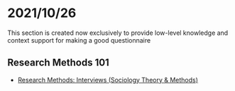 # 2021/10/26
This section is created now exclusively to provide low-level knowledge and context support for making a good questionnaire

## Research Methods 101
- [Research Methods: Interviews (Sociology Theory & Methods)](https://www.youtube.com/watch?v=7P4nURgH43A)
